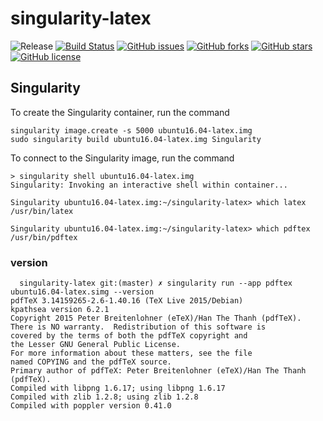 # singularity-latex
![Release](https://img.shields.io/badge/release-prealpha-red.svg)
[![Build Status](https://travis-ci.org/icaoberg/singularity-latex.svg?branch=master)](https://travis-ci.org/icaoberg/singularity-latex)
[![GitHub issues](https://img.shields.io/github/issues/icaoberg/singularity-latex.svg)](https://github.com/icaoberg/singularity-latex/issues)
[![GitHub forks](https://img.shields.io/github/forks/icaoberg/singularity-latex.svg)](https://github.com/icaoberg/singularity-latex/network)
[![GitHub stars](https://img.shields.io/github/stars/icaoberg/singularity-latex.svg)](https://github.com/icaoberg/singularity-latex/stargazers)
[![GitHub license](https://img.shields.io/badge/license-GPLv3-blue.svg)](https://www.gnu.org/licenses/quick-guide-gplv3.en.html)

## Singularity
To create the Singularity container, run the command

```
singularity image.create -s 5000 ubuntu16.04-latex.img
sudo singularity build ubuntu16.04-latex.img Singularity
```

To connect to the Singularity image, run the command

```
> singularity shell ubuntu16.04-latex.img
Singularity: Invoking an interactive shell within container...

Singularity ubuntu16.04-latex.img:~/singularity-latex> which latex
/usr/bin/latex

Singularity ubuntu16.04-latex.img:~/singularity-latex> which pdftex
/usr/bin/pdftex
```

### version

```
  singularity-latex git:(master) ✗ singularity run --app pdftex ubuntu16.04-latex.simg --version
pdfTeX 3.14159265-2.6-1.40.16 (TeX Live 2015/Debian)
kpathsea version 6.2.1
Copyright 2015 Peter Breitenlohner (eTeX)/Han The Thanh (pdfTeX).
There is NO warranty.  Redistribution of this software is
covered by the terms of both the pdfTeX copyright and
the Lesser GNU General Public License.
For more information about these matters, see the file
named COPYING and the pdfTeX source.
Primary author of pdfTeX: Peter Breitenlohner (eTeX)/Han The Thanh (pdfTeX).
Compiled with libpng 1.6.17; using libpng 1.6.17
Compiled with zlib 1.2.8; using zlib 1.2.8
Compiled with poppler version 0.41.0
```
